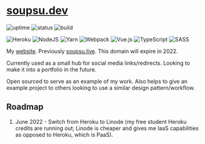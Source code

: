 # [soupsu.dev](https://soupsu.dev)
![uptime](https://img.shields.io/pingpong/uptime/sp_3ee5fdb4e12a4da7b853c0e1fa061eb0)
![status](https://img.shields.io/website?down_message=offline&label=status&up_message=online&url=https%3A%2F%2Fsoupsu.dev)
![build](https://img.shields.io/github/workflow/status/Wllew4/soupsu.live/Build)

![Heroku](https://img.shields.io/badge/heroku-%23430098.svg?style=for-the-badge&logo=heroku&logoColor=white)
![NodeJS](https://img.shields.io/badge/node.js-6DA55F?style=for-the-badge&logo=node.js&logoColor=white)
![Yarn](https://img.shields.io/badge/yarn-%232C8EBB.svg?style=for-the-badge&logo=yarn&logoColor=white)
![Webpack](https://img.shields.io/badge/webpack-%238DD6F9.svg?style=for-the-badge&logo=webpack&logoColor=black)
![Vue.js](https://img.shields.io/badge/vuejs-%2335495e.svg?style=for-the-badge&logo=vuedotjs&logoColor=%234FC08D)
![TypeScript](https://img.shields.io/badge/typescript-%23007ACC.svg?style=for-the-badge&logo=typescript&logoColor=white)
![SASS](https://img.shields.io/badge/SASS-hotpink.svg?style=for-the-badge&logo=SASS&logoColor=white)

My [website](https://soupsu.dev).
Previously [soupsu.live](https://soupsu.live). This domain will expire in 2022.

Currently used as a small hub for social media links/redirects.
Looking to make it into a portfolio in the future.

Open sourced to serve as an example of my work. Also helps to give an example
project to others looking to use a similar design pattern/workflow.

## Roadmap
1. June 2022 - Switch from Heroku to Linode (my free student Heroku credits are running out; Linode is cheaper and gives me IaaS capabilities as opposed to Heroku, which is PaaS).
